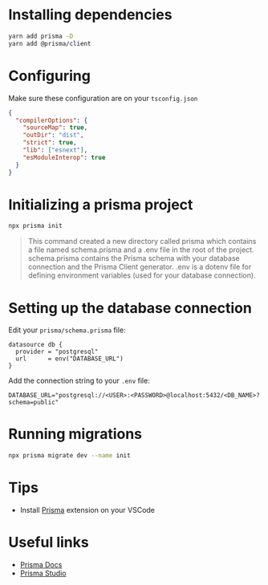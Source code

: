 # Installing dependencies

```bash
yarn add prisma -D
yarn add @prisma/client
```


# Configuring

Make sure these configuration are on your `tsconfig.json`
```json
{
  "compilerOptions": {
    "sourceMap": true,
    "outDir": "dist",
    "strict": true,
    "lib": ["esnext"],
    "esModuleInterop": true
  }
}
```


# Initializing a prisma project
```bash
npx prisma init
```

> This command created a new directory called prisma which contains a file named schema.prisma and a .env file in the root of the project. schema.prisma contains the Prisma schema with your database connection and the Prisma Client generator. .env is a dotenv file for defining environment variables (used for your database connection).


# Setting up the database connection
Edit your `prisma/schema.prisma` file:
```prisma
datasource db {
  provider = "postgresql"
  url      = env("DATABASE_URL")
}
```

Add the connection string to  your `.env` file:
```env
DATABASE_URL="postgresql://<USER>:<PASSWORD>@localhost:5432/<DB_NAME>?schema=public"
```

# Running migrations

```bash
npx prisma migrate dev --name init
```

# Tips
- Install [Prisma](https://marketplace.visualstudio.com/items?itemName=Prisma.prisma) extension on your VSCode

# Useful links
- [Prisma Docs](https://www.prisma.io/docs/)
- [Prisma Studio](https://www.prisma.io/docs/getting-started/setup-prisma/start-from-scratch/relational-databases/next-steps-typescript-postgres/#explore-the-data-in-prisma-studio)